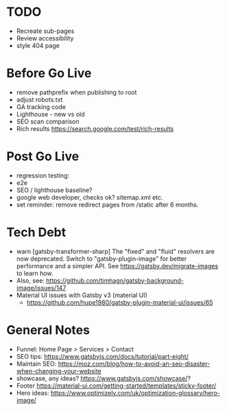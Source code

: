 # TODO
- Recreate sub-pages
- Review accessibility
- style 404 page

# Before Go Live
- remove pathprefix when publishing to root
- adjust robots.txt
- GA tracking code
- Lighthouse - new vs old
- SEO scan comparison
- Rich results https://search.google.com/test/rich-results

# Post Go Live
- regression testing:
 - e2e
 - SEO / lighthouse baseline?
 - google web developer, checks ok? sitemap.xml etc.
 - set reminder: remove redirect pages from /static after 6 months.

 # Tech Debt
 - warn [gatsby-transformer-sharp] The "fixed" and "fluid" resolvers are now deprecated. Switch
to "gatsby-plugin-image" for better performance and a simpler API. See
https://gatsby.dev/migrate-images to learn how.
  - Also, see: https://github.com/timhagn/gatsby-background-image/issues/147
- Material UI issues with Gatsby v3 (material UI)
  - https://github.com/hupe1980/gatsby-plugin-material-ui/issues/65
# General Notes
- Funnel: Home Page > Services > Contact
- SEO tips: https://www.gatsbyjs.com/docs/tutorial/part-eight/
- Maintain SEO: https://moz.com/blog/how-to-avoid-an-seo-disaster-when-changing-your-website
- showcase, any ideas? https://www.gatsbyjs.com/showcase/?
- Footer https://material-ui.com/getting-started/templates/sticky-footer/
- Hero ideas: https://www.optimizely.com/uk/optimization-glossary/hero-image/